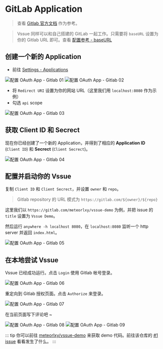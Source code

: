 # GitLab Application

> 查看 [Gitlab 官方文档](https://docs.gitlab.com/ce/integration/oauth_provider.html#adding-an-application-through-the-profile) 作为参考。

> Vssue 同样可以和自己搭建的 GitLab 一起工作。只需要将 `baseURL` 设置为你的 Gitlab URL 即可。查看 [配置参考 - baseURL](../options/index.md#baseURL)

## 创建一个新的 Application

- 前往 [Settings - Applications](https://gitlab.com/profile/applications)

![配置 OAuth App - Gitlab 01](/assets/img/oauth-app-gitlab-01.png)
![配置 OAuth App - Gitlab 02](/assets/img/oauth-app-gitlab-02.png)

- 将 `Redirect URI` 设置为你的网站 URL（这里我们用 `localhost:8080` 作为示例）
- 勾选 `api` scope

![配置 OAuth App - Gitlab 03](/assets/img/oauth-app-gitlab-03.png)

## 获取 Client ID 和 Secrect

现在你已经创建了一个新的 Application，并得到了相应的 __Application ID__ (`Client ID`) 和 __Secrect__ (`Client Secrect`)。

![配置 OAuth App - Gitlab 04](/assets/img/oauth-app-gitlab-04.png)

## 配置并启动你的 Vssue

复制 `Client ID` 和 `Client Secrect`，并设置 `owner` 和 `repo`。

> Gitlab repository 的 URL 模式为 `https://gitlab.com/${owner}/${repo}`

这里我们以 `https://gitlab.com/meteorlxy/vssue-demo` 为例，并把 issue 的 `title` 设置为 `Vssue Demo`。

然后运行 `anywhere -h localhost 8080`，在 `localhost:8080` 监听一个 http server 并返回 `index.html`。

![配置 OAuth App - Gitlab 05](/assets/img/oauth-app-gitlab-05.png)

## 在本地尝试 Vssue

Vssue 已经成功运行。点击 `Login` 使用 Gitlab 帐号登录。

![配置 OAuth App - Gitlab 06](/assets/img/oauth-app-gitlab-06.png)

重定向到 Gitlab 授权页面。点击 `Authorize` 来登录。

![配置 OAuth App - Gitlab 07](/assets/img/oauth-app-gitlab-07.png)

在当前页面写下评论吧 ~

![配置 OAuth App - Gitlab 08](/assets/img/oauth-app-gitlab-08.png)
![配置 OAuth App - Gitlab 09](/assets/img/oauth-app-gitlab-09.png)

::: tip
你可以前往 [meteorlxy/vssue-demo](https://gitlab.com/meteorlxy/vssue-demo) 来获取 demo 代码。前往该仓库的 [#1 issue](https://gitlab.com/meteorlxy/vssue-demo/issues/1) 看看发生了什么。
:::
